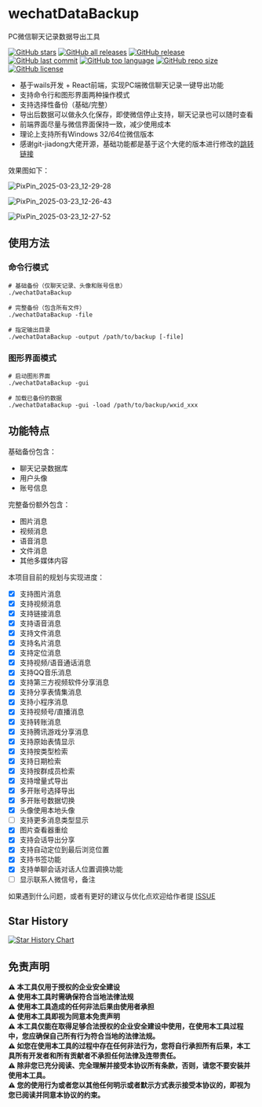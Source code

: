 # wechatDataBackup
PC微信聊天记录数据导出工具

[![GitHub stars](https://img.shields.io/github/stars/XF-FS/wechatDataBackup_cli)](https://github.com/XF-FS/wechatDataBackup_cli/stargazers)
[![GitHub all releases](https://img.shields.io/github/downloads/XF-FS/wechatDataBackup_cli/total)](https://github.com/XF-FS/wechatDataBackup_cli/releases)
[![GitHub release](https://img.shields.io/github/v/release/XF-FS/wechatDataBackup_cli)](https://github.com/XF-FS/wechatDataBackup_cli/releases)
[![GitHub last commit](https://img.shields.io/github/last-commit/XF-FS/wechatDataBackup_cli)](https://github.com/XF-FS/wechatDataBackup_cli/commits/main)
[![GitHub top language](https://img.shields.io/github/languages/top/XF-FS/wechatDataBackup_cli)](https://github.com/XF-FS/wechatDataBackup_cli)
[![GitHub repo size](https://img.shields.io/github/repo-size/XF-FS/wechatDataBackup_cli)](https://github.com/XF-FS/wechatDataBackup_cli)
[![GitHub license](https://img.shields.io/github/license/XF-FS/wechatDataBackup_cli)](https://github.com/XF-FS/wechatDataBackup_cli/blob/main/LICENSE)

* 基于wails开发 + React前端，实现PC端微信聊天记录一键导出功能
* 支持命令行和图形界面两种操作模式
* 支持选择性备份（基础/完整）
* 导出后数据可以做永久化保存，即使微信停止支持，聊天记录也可以随时查看
* 前端界面尽量与微信界面保持一致，减少使用成本
* 理论上支持所有Windows 32/64位微信版本
* 感谢git-jiadong大佬开源，基础功能都是基于这个大佬的版本进行修改的[跳转链接](https://github.com/git-jiadong/wechatDataBackup)

效果图如下：

![PixPin_2025-03-23_12-29-28](https://github.com/user-attachments/assets/a97c0bb6-0eab-4eff-9d22-30875e8831d8)

![PixPin_2025-03-23_12-26-43](https://github.com/user-attachments/assets/bdc65206-7f26-4ffe-ad76-f985cf691472)

![PixPin_2025-03-23_12-27-52](https://github.com/user-attachments/assets/318863b9-ad8f-48df-bb1a-1202651f2d67)



## 使用方法

### 命令行模式
```shell
# 基础备份（仅聊天记录、头像和账号信息）
./wechatDataBackup

# 完整备份（包含所有文件）
./wechatDataBackup -file

# 指定输出目录
./wechatDataBackup -output /path/to/backup [-file]
```

### 图形界面模式
```shell
# 启动图形界面
./wechatDataBackup -gui

# 加载已备份的数据
./wechatDataBackup -gui -load /path/to/backup/wxid_xxx
```


## 功能特点

基础备份包含：
- 聊天记录数据库
- 用户头像
- 账号信息

完整备份额外包含：
- 图片消息
- 视频消息
- 语音消息
- 文件消息
- 其他多媒体内容

本项目目前的规划与实现进度：
- [x] 支持图片消息
- [x] 支持视频消息
- [x] 支持链接消息
- [x] 支持语音消息
- [x] 支持文件消息
- [x] 支持名片消息
- [x] 支持定位消息
- [x] 支持视频/语音通话消息
- [x] 支持QQ音乐消息
- [x] 支持第三方视频软件分享消息
- [x] 支持分享表情集消息
- [x] 支持小程序消息
- [x] 支持视频号/直播消息
- [x] 支持转账消息
- [x] 支持腾讯游戏分享消息
- [x] 支持原始表情显示
- [x] 支持按类型检索
- [x] 支持日期检索
- [x] 支持按群成员检索
- [x] 支持增量式导出
- [x] 多开账号选择导出
- [x] 多开账号数据切换
- [x] 头像使用本地头像
- [ ] 支持更多消息类型显示
- [x] 图片查看器重绘
- [x] 支持会话导出分享
- [x] 支持自动定位到最后浏览位置
- [x] 支持书签功能
- [x] 支持单聊会话对话人位置调换功能
- [ ] 显示联系人微信号，备注

如果遇到什么问题，或者有更好的建议与优化点欢迎给作者提 [ISSUE](https://github.com/XF-FS/wechatDataBackup_cli/issues)


## Star History

[![Star History Chart](https://api.star-history.com/svg?repos=XF-FS/wechatDataBackup_cli&type=Date)](https://star-history.com/?utm_source=bestxtools.com#XF-FS/wechatDataBackup_cli&Date)

## 免责声明
**⚠️ 本工具仅用于授权的企业安全建设**<br/>
**⚠️ 使用本工具时需确保符合当地法律法规**<br/>
**⚠️ 使用本工具造成的任何非法后果由使用者承担**<br/>
**⚠️ 使用本工具即视为同意本免责声明**<br/>
**⚠️ 本工具仅能在取得足够合法授权的企业安全建设中使用，在使用本工具过程中，您应确保自己所有行为符合当地的法律法规。**<br/>
**⚠️ 如您在使用本工具的过程中存在任何非法行为，您将自行承担所有后果，本工具所有开发者和所有贡献者不承担任何法律及连带责任。**<br/>
**⚠️ 除非您已充分阅读、完全理解并接受本协议所有条款，否则，请您不要安装并使用本工具。**<br/>
**⚠️ 您的使用行为或者您以其他任何明示或者默示方式表示接受本协议的，即视为您已阅读并同意本协议的约束。**<br/>

